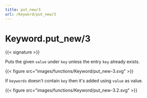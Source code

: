 ```yaml
---
title: put_new/3
url: /Keyword/put_new/3
---
```


# Keyword.put_new/3

{{< signature >}}

Puts the given `value` under `key` unless the entry `key` already exists.

{{< figure src="images/functions/Keyword/put_new-3.svg" >}}

If `keywords` doesn't contain `key` then it's added using `value` as value.

{{< figure src="images/functions/Keyword/put_new-3.2.svg" >}}
